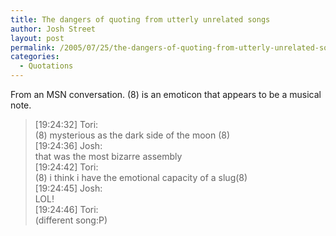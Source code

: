 ```yaml
---
title: The dangers of quoting from utterly unrelated songs
author: Josh Street
layout: post
permalink: /2005/07/25/the-dangers-of-quoting-from-utterly-unrelated-songs/
categories:
  - Quotations
---
```

From an MSN conversation. (8) is an emoticon that appears to be a musical note.

> [19:24:32] Tori:  
> (8) mysterious as the dark side of the moon (8)  
> [19:24:36] Josh:  
> that was the most bizarre assembly  
> [19:24:42] Tori:  
> (8) i think i have the emotional capacity of a slug(8)  
> [19:24:45] Josh:  
> LOL!  
> [19:24:46] Tori:  
> (different song:P)